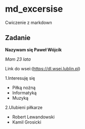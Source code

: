# md_excersise
Cwiczenie z markdown

## Zadanie
**Nazywam się Paweł Wójcik**

*Mam 23 lata*

Link do wsei:(https://dl.wsei.lublin.pl)

1.Interesuję się
 - Piłką nożną
 - Informatyką
 - Muzyką


2.Ulubieni piłkarze 
* Robert Lewandowski
* Kamil Grosicki
